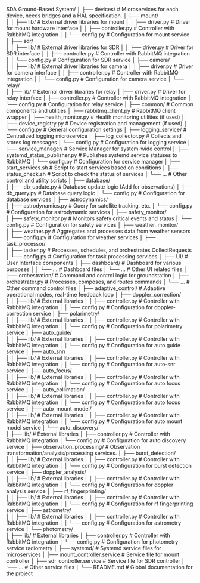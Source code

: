 SDA Ground-Based System/
│
├── devices/                        # Microservices for each device, needs bridges and a HAL specification.
│   ├── mount/                      
│   │   ├── lib/                    # External driver libraries for mount
│   │   ├── driver.py               # Driver for mount hardware interface
│   │   ├── controller.py           # Controller with RabbitMQ integration
│   │   └── config.py               # Configuration for mount service
│   ├── sdr/                        
│   │   ├── lib/                    # External driver libraries for SDR
│   │   ├── driver.py               # Driver for SDR interface
│   │   ├── controller.py           # Controller with RabbitMQ integration
│   │   └── config.py               # Configuration for SDR service
│   ├── camera/                     
│   │   ├── lib/                    # External driver libraries for camera
│   │   ├── driver.py               # Driver for camera interface
│   │   ├── controller.py           # Controller with RabbitMQ integration
│   │   └── config.py               # Configuration for camera service
│   └── relay/                      
│       ├── lib/                    # External driver libraries for relay
│       ├── driver.py               # Driver for relay interface
│       ├── controller.py           # Controller with RabbitMQ integration
│       └── config.py               # Configuration for relay service
│
├── common/                         # Common components and utilities
│   ├── rabbitmq_client.py          # RabbitMQ client wrapper
│   ├── health_monitor.py           # Health monitoring utilities (if used)
│   ├── device_registry.py          # Device registration and management (if used)
│   └── config.py                   # General configuration settings
│
├── logging_service/                # Centralized logging microservice
│   ├── log_collector.py            # Collects and stores log messages
│   └── config.py                   # Configuration for logging service
│
├── service_manager/                # Service Manager for system-wide control
│   ├── systemd_status_publisher.py # Publishes systemd service statuses to RabbitMQ
│   └── config.py                   # Configuration for service manager
│   ├── start_services.sh           # Script to start services based on conditions
│   ├── status_check.sh             # Script to check the status of services
│   └── ...                         # Other control and utility scripts
│
├── database/                       
│   ├── db_update.py                # Database update logic (Add for observations)
│   ├── db_query.py                 # Database query logic
│   └── config.py                   # Configuration for database services
│
├── astrodynamics/                       
│   ├── astrodynamics.py            # Query for satellite tracking, etc.
│   └── config.py                   # Configuration for astrodynamic services
│
├── safety_monitor/                       
│   ├── safety_monitor.py           # Monitors safety critical events and status
│   └── config.py                   # Configuration for safety services
│
├── weather_monitor/                       
│   ├── weather.py                  # Aggregates and processes data from weather sensors
│   └── config.py                   # Configuration for weather services
│
├── task_processor/                       
│   ├── tasker.py                   # Processes, schedules, and orchestrates CollectRequests
│   └── config.py                   # Configuration for task processing services
│
├── UI/                             # User Interface components
│   ├── dashboard/                  # Dashboard for various purposes
│   │   └── ...                     # Dashboard files
│   └── ...                         # Other UI related files
│
├── orchestration/                  # Command and control logic for groundstation
│   ├── orchestrater.py             # Processes, composes, and routes commands
│   └── ...                         # Other command control files
│
├── adaptive_control/               # Adaptive operational modes, real-time feedback loop
│   ├── doppler_correction/                        
│   │   ├── lib/                    # External libraries
│   │   ├── controller.py           # Controller with RabbitMQ integration
│   │   └── config.py               # Configuration for doppler-correction service
│   ├── polarimetry/                      
│   │   ├── lib/                    # External libraries
│   │   ├── controller.py           # Controller with RabbitMQ integration
│   │   └── config.py               # Configuration for polarimetry service
│   ├── auto_guide/                      
│   │   ├── lib/                    # External libraries
│   │   ├── controller.py           # Controller with RabbitMQ integration
│   │   └── config.py               # Configuration for auto guide service
│   ├── auto_snr/                        
│   │   ├── lib/                    # External libraries
│   │   ├── controller.py           # Controller with RabbitMQ integration
│   │   └── config.py               # Configuration for auto-snr service
│   ├── auto_focus/                     
│   │   ├── lib/                    # External libraries
│   │   ├── controller.py           # Controller with RabbitMQ integration
│   │   └── config.py               # Configuration for auto focus service
│   ├── auto_collimation/                     
│   │   ├── lib/                    # External libraries
│   │   ├── controller.py           # Controller with RabbitMQ integration
│   │   └── config.py               # Configuration for auto focus service
│   ├── auto_mount_model/                     
│   │   ├── lib/                    # External libraries
│   │   ├── controller.py           # Controller with RabbitMQ integration
│   │   └── config.py               # Configuration for auto mount model service
│   └── auto_discovery/                      
│       ├── lib/                    # External libraries
│       ├── controller.py           # Controller with RabbitMQ integration
│       └── config.py               # Configuration for auto discovery service
│
├── observation_processing/         # Observation transformation/analysis/processing services.
│   ├── burst_detection/                        
│   │   ├── lib/                    # External libraries
│   │   ├── controller.py           # Controller with RabbitMQ integration
│   │   └── config.py               # Configuration for burst detection service
│   ├── doppler_analysis/                      
│   │   ├── lib/                    # External libraries
│   │   ├── controller.py           # Controller with RabbitMQ integration
│   │   └── config.py               # Configuration for doppler analysis service
│   ├── rf_fingerprinting/                      
│   │   ├── lib/                    # External libraries
│   │   ├── controller.py           # Controller with RabbitMQ integration
│   │   └── config.py               # Configuration for rf fingerprinting service
│   ├── astrometry/                        
│   │   ├── lib/                    # External libraries
│   │   ├── controller.py           # Controller with RabbitMQ integration
│   │   └── config.py               # Configuration for astrometry service
│   └── photometry/                      
│       ├── lib/                    # External libraries
│       ├── controller.py           # Controller with RabbitMQ integration
│       └── config.py               # Configuration for photometry service
    radiometry
│
├── systemd/                        # Systemd service files for microservices
│   ├── mount_controller.service    # Service file for mount controller
│   ├── sdr_controller.service      # Service file for SDR controller
│   └── ...                         # Other service files
│
└── README.md                       # Global documentation for the project